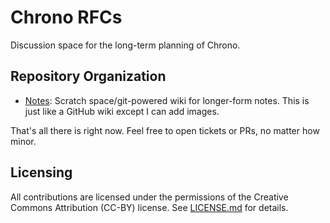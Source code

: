 # Chrono RFCs

Discussion space for the long-term planning of Chrono.

## Repository Organization

* [Notes](./notes): Scratch space/git-powered wiki for longer-form notes.
  This is just like a GitHub wiki except I can add images.

That's all there is right now. Feel free to open tickets or PRs, no matter how
minor.

## Licensing

All contributions are licensed under the permissions of the Creative Commons
Attribution (CC-BY) license. See [LICENSE.md](./LICENSE.md) for details.
